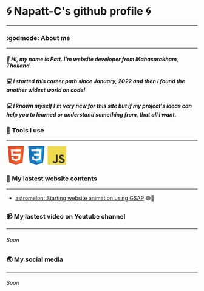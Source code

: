 # :cyclone:  Napatt-C's github profile :cyclone: 

__________________________________________________________________________________________

### :godmode: About me 
__________________________________________________________________________________________

#####  :man: **Hi, my name is *Patt*. I'm website developer from Mahasarakham, Thailand.**

#####  :computer: I started this career path since January, 2022 and then I found the another widest world on code!
#####  :computer: I known myself I'm very new for this site but if my project's ideas can help you to learned or understand something from, that all I want.



### 🧰 Tools I use 
__________________________________________________________________________________________

<img src="https://github.com/devicons/devicon/blob/master/icons/html5/html5-original.svg" alt="HTML logo" width="50" height="50" /> <img src="https://github.com/devicons/devicon/blob/master/icons/css3/css3-original.svg" alt="CSS logo" width="50" height="50" /> <img src="https://github.com/devicons/devicon/blob/master/icons/javascript/javascript-original.svg" alt="CSS logo" width="50" height="50" />


### 📖 My lastest website contents
__________________________________________________________________________________________
* [astromelon: Starting website animation using GSAP](https://github.com/Napatt-C/Napatt-C.github.io) 🟢🧦


### 📹 My lastest video on Youtube channel
__________________________________________________________________________________________

###### Soon



###  :earth_asia: My social media 
__________________________________________________________________________________________

###### Soon




